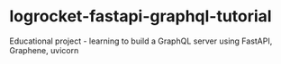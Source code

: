 # logrocket-fastapi-graphql-tutorial
Educational project - learning to build a GraphQL server using FastAPI, Graphene, uvicorn
